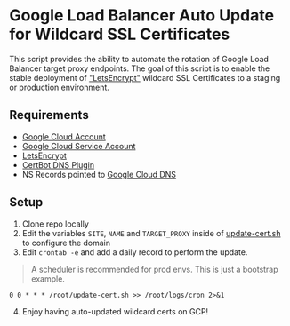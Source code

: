 Google Load Balancer Auto Update for Wildcard SSL Certificates
=====================

This script provides the ability to automate the rotation of Google Load Balancer target proxy endpoints. The goal of this script is to enable the stable deployment of ["LetsEncrypt"](https://letsencrypt.org) wildcard SSL Certificates to a staging or production environment.

Requirements
----
* [Google Cloud Account](https://cloud.google.com)
* [Google Cloud Service Account](https://cloud.google.com/iam/docs/creating-managing-service-accounts)
* [LetsEncrypt](https://letsencrypt.org)
* [CertBot DNS Plugin](https://certbot-dns-google.readthedocs.io)
* NS Records pointed to [Google Cloud DNS](https://cloud.google.com/dns/docs/migrating)

Setup
----
1. Clone repo locally
2. Edit the variables `SITE`, `NAME` and `TARGET_PROXY` inside of [update-cert.sh](update-cert.sh#7-9) to configure the domain
3. Edit `crontab -e` and add a daily record to perform the update.
> A scheduler is recommended for prod envs. This is just a bootstrap example.
```
0 0 * * * /root/update-cert.sh >> /root/logs/cron 2>&1
```
4. Enjoy having auto-updated wildcard certs on GCP!
